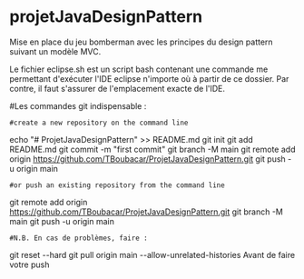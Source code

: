 # projetJavaDesignPattern
Mise en place du jeu bomberman avec les principes du design pattern suivant un modèle MVC.

Le fichier eclipse.sh est un script bash contenant une commande me permettant d'exécuter l'IDE eclipse n'importe où à partir de ce 
dossier. Par contre, il faut s'assurer de l'emplacement exacte de l'IDE.

#Les commandes git indispensable :

	#create a new repository on the command line

echo "# ProjetJavaDesignPattern" >> README.md
git init
git add README.md
git commit -m "first commit"
git branch -M main
git remote add origin https://github.com/TBoubacar/ProjetJavaDesignPattern.git
git push -u origin main

	#or push an existing repository from the command line

git remote add origin https://github.com/TBoubacar/ProjetJavaDesignPattern.git
git branch -M main
git push -u origin main

	#N.B. En cas de problèmes, faire :
git reset --hard
git pull origin main  --allow-unrelated-histories
Avant de faire votre push

